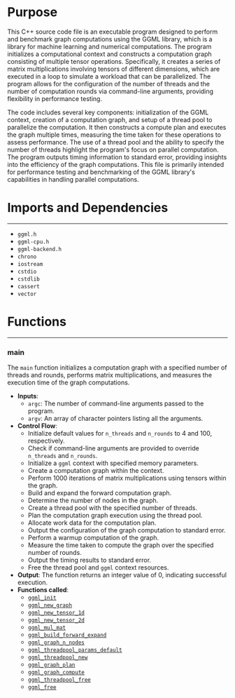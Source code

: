 # Purpose
This C++ source code file is an executable program designed to perform and benchmark graph computations using the GGML library, which is a library for machine learning and numerical computations. The program initializes a computational context and constructs a computation graph consisting of multiple tensor operations. Specifically, it creates a series of matrix multiplications involving tensors of different dimensions, which are executed in a loop to simulate a workload that can be parallelized. The program allows for the configuration of the number of threads and the number of computation rounds via command-line arguments, providing flexibility in performance testing.

The code includes several key components: initialization of the GGML context, creation of a computation graph, and setup of a thread pool to parallelize the computation. It then constructs a compute plan and executes the graph multiple times, measuring the time taken for these operations to assess performance. The use of a thread pool and the ability to specify the number of threads highlight the program's focus on parallel computation. The program outputs timing information to standard error, providing insights into the efficiency of the graph computations. This file is primarily intended for performance testing and benchmarking of the GGML library's capabilities in handling parallel computations.
# Imports and Dependencies

---
- `ggml.h`
- `ggml-cpu.h`
- `ggml-backend.h`
- `chrono`
- `iostream`
- `cstdio`
- `cstdlib`
- `cassert`
- `vector`


# Functions

---
### main<!-- {{#callable:main}} -->
The `main` function initializes a computation graph with a specified number of threads and rounds, performs matrix multiplications, and measures the execution time of the graph computations.
- **Inputs**:
    - `argc`: The number of command-line arguments passed to the program.
    - `argv`: An array of character pointers listing all the arguments.
- **Control Flow**:
    - Initialize default values for `n_threads` and `n_rounds` to 4 and 100, respectively.
    - Check if command-line arguments are provided to override `n_threads` and `n_rounds`.
    - Initialize a `ggml` context with specified memory parameters.
    - Create a computation graph within the context.
    - Perform 1000 iterations of matrix multiplications using tensors within the graph.
    - Build and expand the forward computation graph.
    - Determine the number of nodes in the graph.
    - Create a thread pool with the specified number of threads.
    - Plan the computation graph execution using the thread pool.
    - Allocate work data for the computation plan.
    - Output the configuration of the graph computation to standard error.
    - Perform a warmup computation of the graph.
    - Measure the time taken to compute the graph over the specified number of rounds.
    - Output the timing results to standard error.
    - Free the thread pool and `ggml` context resources.
- **Output**: The function returns an integer value of 0, indicating successful execution.
- **Functions called**:
    - [`ggml_init`](../ggml/src/ggml.c.driver.md#ggml_init)
    - [`ggml_new_graph`](../ggml/src/ggml.c.driver.md#ggml_new_graph)
    - [`ggml_new_tensor_1d`](../ggml/src/ggml.c.driver.md#ggml_new_tensor_1d)
    - [`ggml_new_tensor_2d`](../ggml/src/ggml.c.driver.md#ggml_new_tensor_2d)
    - [`ggml_mul_mat`](../ggml/src/ggml.c.driver.md#ggml_mul_mat)
    - [`ggml_build_forward_expand`](../ggml/src/ggml.c.driver.md#ggml_build_forward_expand)
    - [`ggml_graph_n_nodes`](../ggml/src/ggml.c.driver.md#ggml_graph_n_nodes)
    - [`ggml_threadpool_params_default`](../ggml/src/ggml.c.driver.md#ggml_threadpool_params_default)
    - [`ggml_threadpool_new`](../ggml/src/ggml-cpu/ggml-cpu.c.driver.md#ggml_threadpool_new)
    - [`ggml_graph_plan`](../ggml/src/ggml-cpu/ggml-cpu.c.driver.md#ggml_graph_plan)
    - [`ggml_graph_compute`](../ggml/src/ggml-cpu/ggml-cpu.c.driver.md#ggml_graph_compute)
    - [`ggml_threadpool_free`](../ggml/src/ggml-cpu/ggml-cpu.c.driver.md#ggml_threadpool_free)
    - [`ggml_free`](../ggml/src/ggml.c.driver.md#ggml_free)


